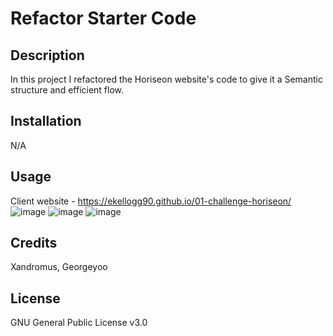 # Refactor Starter Code

## Description

In this project I refactored the Horiseon website's code to give it a Semantic structure and efficient flow.

## Installation

N/A

## Usage

Client website - https://ekellogg90.github.io/01-challenge-horiseon/
![image](https://github.com/ekellogg90/01-challenge-horiseon/assets/140920153/43118894-1bc1-4628-a1af-dde2203e4aa2)
![image](https://github.com/ekellogg90/01-challenge-horiseon/assets/140920153/cc036d3d-e4a6-4506-b085-7ba1b9d02b51)
![image](https://github.com/ekellogg90/01-challenge-horiseon/assets/140920153/b6a1ed8c-3f54-4e43-83fc-b2a1102b23eb)




## Credits

Xandromus, Georgeyoo

## License

GNU General Public License v3.0
